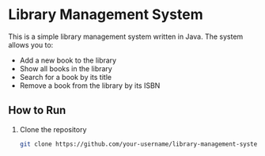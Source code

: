 # Library Management System

This is a simple library management system written in Java. The system allows you to:
- Add a new book to the library
- Show all books in the library
- Search for a book by its title
- Remove a book from the library by its ISBN

## How to Run

1. Clone the repository
   ```bash
   git clone https://github.com/your-username/library-management-system.git
